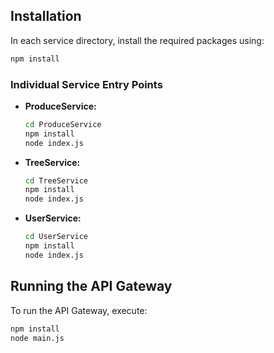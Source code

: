 

## Installation

In each service directory, install the required packages using:

```bash
npm install
```

### Individual Service Entry Points

- **ProduceService:**
  ```bash
  cd ProduceService
  npm install
  node index.js
  ```

- **TreeService:**
  ```bash
  cd TreeService
  npm install
  node index.js
  ```

- **UserService:**
  ```bash
  cd UserService
  npm install
  node index.js
  ```

## Running the API Gateway

To run the API Gateway, execute:

```bash
npm install
node main.js
```

